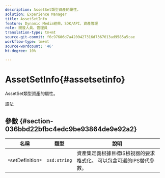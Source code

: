 ```yaml
---
description: AssetSet類型資產的屬性。
solution: Experience Manager
title: AssetSetInfo
feature: Dynamic Media經典，SDK/API，資產管理
role: 開發人員、管理員
translation-type: tm+mt
source-git-commit: f6c97606d7a4209427316d7367013ad9585a5cae
workflow-type: tm+mt
source-wordcount: '46'
ht-degree: 10%

---
```



# AssetSetInfo{#assetsetinfo}

AssetSet類型資產的屬性。

語法

## 參數 {#section-036bbd22bfbc4edc9be93864de9e92a2}

| 名稱 | 類型 | 說明 |
|---|---|---|
| `*`setDefinition`*` | `xsd:string` | 資產集定義根據目標IS檢視器的要求格式化。 可以包含可選的IPS替代參數。 |

